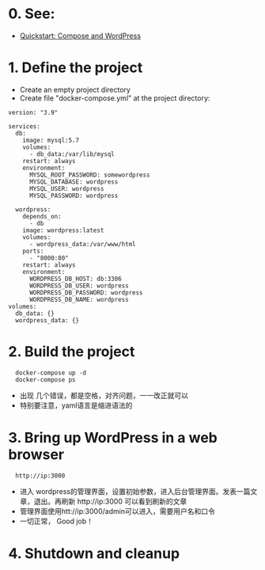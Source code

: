 # 0. See:
  - [Quickstart: Compose and WordPress](https://docs.docker.com/samples/wordpress/)

# 1. Define the project
- Create an empty project directory
- Create file "docker-compose.yml" at the project directory:
```
version: "3.9"
    
services:
  db:
    image: mysql:5.7
    volumes:
      - db_data:/var/lib/mysql
    restart: always
    environment:
      MYSQL_ROOT_PASSWORD: somewordpress
      MYSQL_DATABASE: wordpress
      MYSQL_USER: wordpress
      MYSQL_PASSWORD: wordpress
    
  wordpress:
    depends_on:
      - db
    image: wordpress:latest
    volumes:
      - wordpress_data:/var/www/html
    ports:
      - "8000:80"
    restart: always
    environment:
      WORDPRESS_DB_HOST: db:3306
      WORDPRESS_DB_USER: wordpress
      WORDPRESS_DB_PASSWORD: wordpress
      WORDPRESS_DB_NAME: wordpress
volumes:
  db_data: {}
  wordpress_data: {}

```
# 2. Build the project
```
  docker-compose up -d
  docker-compose ps  
```
- 出现 几个错误，都是空格，对齐问题，一一改正就可以
- 特别要注意，yaml语言是缩进语法的


# 3. Bring up WordPress in a web browser
```
  http://ip:3000
```
- 进入 wordpress的管理界面，设置初始参数，进入后台管理界面。发表一篇文章，退出。再刷新 http://ip:3000
可以看到刷新的文章
- 管理界面使用htt://ip:3000/admin可以进入，需要用户名和口令
- 一切正常， Good job！

# 4. Shutdown and cleanup

